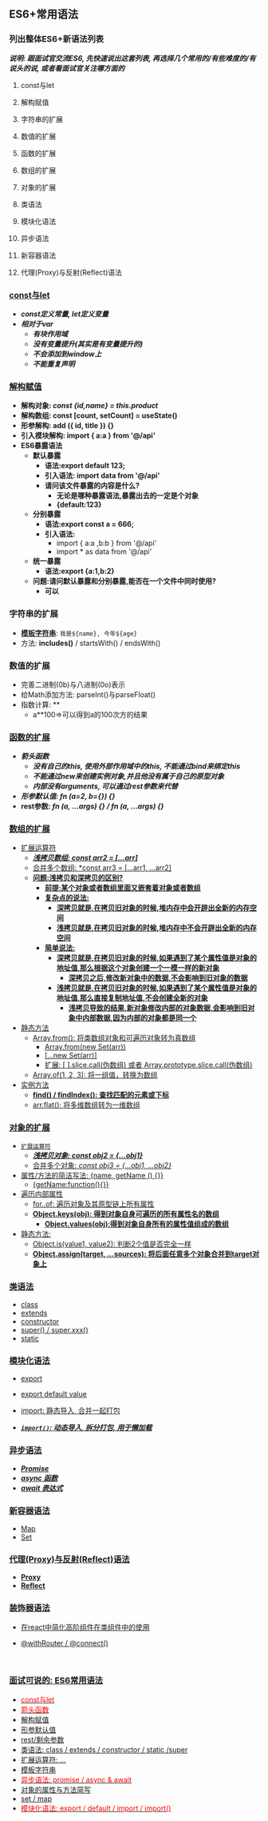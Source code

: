 ## ES6+常用语法

### 列出整体ES6+新语法列表

***说明: 跟面试官交流ES6, 先快速说出这套列表, 再选择几个常用的/有些难度的/有说头的说, 或者看面试官关注哪方面的***

1. const与let
2. 解构赋值



1. 字符串的扩展

2. 数值的扩展

3. 函数的扩展

4. 数组的扩展

5. 对象的扩展


6. 类语法

7. 模块化语法

8. 异步语法

9. 新容器语法

10. 代理(Proxy)与反射(Reflect)语法


### <u>const与let</u>

- ***const定义常量, let定义变量***
- ***相对于var***
  - ***有块作用域***
  - ***没有变量提升(其实是有变量提升的)***
  - ***不会添加到window上***
  - ***不能重复声明***

### <u>解构赋值</u>

- **解构对象: *const {id,name} = this.product***
- **解构数组: const [count, setCount] = useState()**
- **形参解构: add ({ id, title }) {}**
- **引入模块解构: import { a:a } from '@/api'**
- **ES6暴露语法**
  - **默认暴露**
    - **语法:export default 123;**
    - **引入语法: import data from '@/api'**
    - **请问该文件暴露的内容是什么?**
      - **无论是哪种暴露语法,暴露出去的一定是个对象**
      - **{default:123}**
  - **分别暴露**
    - **语法:export const a = 666;**
    - **引入语法:**
      -  import { a:a ,b:b } from '@/api'
      -  import * as data from '@/api'
  - **统一暴露**
    - **语法:export {a:1,b:2}**
  - **问题:请问默认暴露和分别暴露,能否在一个文件中同时使用?**
    - **可以**



### 字符串的扩展

- **<u>模板字符串</u>**: `我是${name}, 今年${age}`
- 方法: **includes()** / startsWith() / endsWith()

### 数值的扩展

- 完善二进制(0b)与八进制(0o)表示
- 给Math添加方法: parseInt()与parseFloat() 
- 指数计算: **
  - a**100=>可以得到a的100次方的结果

### <u>函数的扩展</u>

- ***箭头函数***
  - ***没有自己的this, 使用外部作用域中的this, 不能通过bind来绑定this***
  - ***不能通过new来创建实例对象,并且他没有属于自己的原型对象***
  - ***内部没有arguments, 可以通过rest参数来代替***
- ***形参默认值: fn (a=2, b={}) {}***
- **rest参数: *fn (a, ...args) {} / fn (a, ...args) {}*** 

### <u>数组的扩展

- 扩展运算符
  - ***浅拷贝数组: const arr2 = [...arr]***
  - 合并多个数组: *const arr3 =  [...arr1, ...arr2]
  - **问题:浅拷贝和深拷贝的区别?**
    - **前提:某个对象或者数组里面又嵌套着对象或者数组**
    - **复杂点的说法:**
      - **深拷贝就是,在拷贝旧对象的时候,堆内存中会开辟出全新的内存空间**
      - **浅拷贝就是,在拷贝旧对象的时候,堆内存中不会开辟出全新的内存空间**
    - **简单说法:**
      - **深拷贝就是,在拷贝旧对象的时候,如果遇到了某个属性值是对象的地址值,那么根据这个对象创建一个一模一样的新对象**
        - **深拷贝之后,修改新对象中的数据,不会影响到旧对象的数据**
      - **浅拷贝就是,在拷贝旧对象的时候,如果遇到了某个属性值是对象的地址值,那么直接复制地址值,不会创建全新的对象**
        - **浅拷贝导致的结果,新对象修改内部的对象数据,会影响到旧对象中内部数据,因为内部的对象都是同一个**
- 静态方法
  - Array.from():  将类数组对象和可遍历对象转为真数组
    - Array.from(new Set(arr))
    - [...new Set(arr)]
    - 扩展: [ ].slice.call(伪数组) 或者 Array.prototype.slice.call(伪数组)
  - Array.of(1, 2, 3): 将一组值，转换为数组
- 实例方法
  - **find() / findIndex(): 查找匹配的元素或下标**
  - arr.flat(): 将多维数组转为一维数组

### <u>对象的扩展</u>

- `扩展运算符`
  - ***浅拷贝对象: const obj2 = {...obj1}***
  - 合并多个对象: *const obj3 =  {...obj1, ...obj2}*
- 属性/方法的简洁写法:  {name, getName () {}}
  - {getName:function(){}}
- 遍历内部属性
  - for..of: 遍历对象及其原型链上所有属性
  - **Object.keys(obj): 得到对象自身可遍历的所有属性名的数组**
    - **Object.values(obj):得到对象自身所有的属性值组成的数组**
- 静态方法:
  - Object.is(value1, value2): 判断2个值是否完全一样
  - **Object.assign(target, ...sources): 将后面任意多个对象合并到target对象上** 

### <u>类语法</u>

- class
- extends
- constructor
- super() / super.xxx()
- static

### <u>模块化语法</u>

- export  

- export default  value

- import: 静态导入, 合并一起打包

- ***`import()`: 动态导入, 拆分打包, 用于懒加载*** 


### <u>异步语法</u>

- ***Promise***
- ***async 函数***
- ***await 表达式***



### 新容器语法

- Map
- Set



### 代理(Proxy)与反射(Reflect)语法

- **Proxy**
- **Reflect**



### 装饰器语法

- 在react中简化高阶组件在类组件中的使用
- @withRouter / @connect()

  ​

### 面试可说的: ES6常用语法

- <font color='red'>const与let</font>
- <font color='red'>箭头函数</font>
- 解构赋值
- 形参默认值
- rest/剩余参数
- 类语法: class / extends / constructor / static /super
- 扩展运算符: ...
- 模板字符串
- <font color='red'>异步语法: promise / async & await</font>
- 对象的属性与方法简写
- set / map
- <font color='red'>模块化语法: export / default / import / import()</font>

